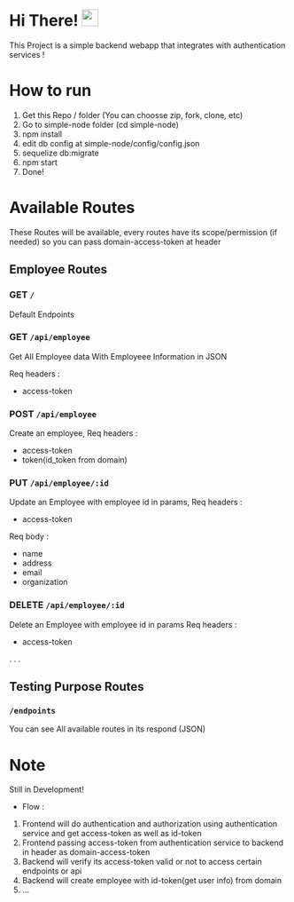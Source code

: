 # Hi There! <img src="https://raw.githubusercontent.com/MartinHeinz/MartinHeinz/master/wave.gif" width="30" height="30"></h1>
This Project is a simple backend webapp that integrates with authentication services !

# How to run
1. Get this Repo / folder (You can choosse zip, fork, clone, etc)
2. Go to simple-node folder (cd simple-node)
3. npm install
4. edit db config at simple-node/config/config.json
5. sequelize db:migrate
6. npm start
7. Done!

# Available Routes
These Routes will be available, every routes have its scope/permission (if needed) so you can pass domain-access-token at header 

## Employee Routes
### GET `/`
Default Endpoints 

### GET `/api/employee`
Get All Employee data With Employeee Information in JSON

Req headers :
- access-token

### POST `/api/employee`
Create an employee, 
Req headers :
- access-token
- token(id_token from domain)

### PUT `/api/employee/:id`
Update an Employee with employee id in params, 
Req headers :
- access-token

Req body :
- name
- address
- email
- organization

### DELETE `/api/employee/:id`
Delete an Employee with employee id in params
Req headers :
- access-token

.
.
.

## Testing Purpose Routes 
### `/endpoints`
You can see All available routes in its respond (JSON)

# Note
Still in Development!
- Flow :
1. Frontend will do authentication and authorization using authentication service and get access-token as well as id-token
2. Frontend passing access-token from authentication service to backend in header as domain-access-token
3. Backend will verify its access-token valid or not to access certain endpoints or api
4. Backend will create employee with id-token(get user info) from domain 
5. ...